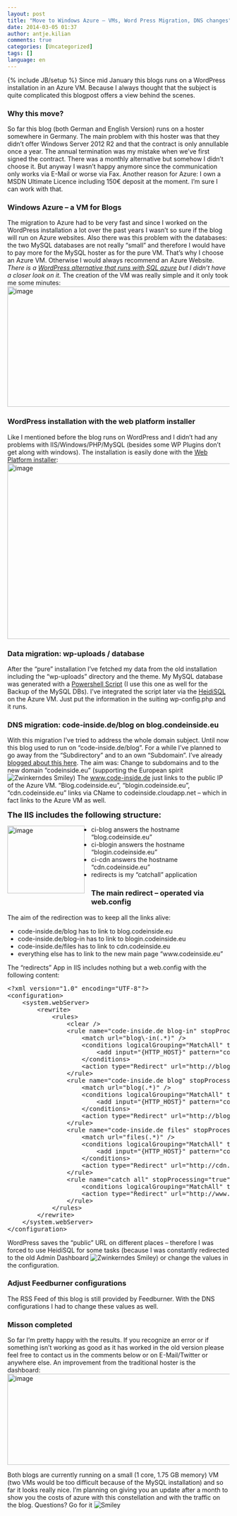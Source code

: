 ```yaml
---
layout: post
title: "Move to Windows Azure – VMs, Word Press Migration, DNS changes"
date: 2014-03-05 01:37
author: antje.kilian
comments: true
categories: [Uncategorized]
tags: []
language: en
---
```

{% include JB/setup %}
Since mid January this blogs runs on a WordPress installation in an Azure VM. Because I always thought that the subject is quite complicated this blogpost offers a view behind the scenes.
<h3>Why this move?</h3>
So far this blog (both German and English Version) runs on a hoster somewhere in Germany. The main problem with this hoster was that they didn’t offer Windows Server 2012 R2 and that the contract is only annullable once a year. The annual termination was my mistake when we’ve first signed the contract. There was a monthly alternative but somehow I didn’t choose it. But anyway I wasn’t happy anymore since the communication only works via E-Mail or worse via Fax. Another reason for Azure: I own a MSDN Ultimate Licence including 150€ deposit at the moment. I’m sure I can work with that.
<h3>Windows Azure – a VM for Blogs</h3>
The migration to Azure had to be very fast and since I worked on the WordPress installation a lot over the past years I wasn’t so sure if the blog will run on Azure websites. Also there was this problem with the databases: the two MySQL databases are not really “small” and therefore I would have to pay more for the MySQL hoster as for the pure VM. That’s why I choose an Azure VM. Otherwise I would always recommend an Azure Website. <i>There is a <a href="http://wordpress.brandoo.pl/">WordPress alternative that runs with SQL azure</a> but I didn’t have a closer look on it.
</i> The creation of the VM was really simple and it only took me some minutes:
<img style="background-image: none; padding-top: 0px; padding-left: 0px; padding-right: 0px; border: 0px;" title="image" alt="image" src="{{BASE_PATH}}/assets/wp-images-de/image_thumb1112.png" width="576" height="272" border="0" />
<h3>WordPress installation with the web platform installer</h3>
Like I mentioned before the blog runs on WordPress and I didn’t had any problems with IIS/Windows/PHP/MySQL (besides some WP Plugins don’t get along with windows).
The installation is easily done with the <a href="http://www.microsoft.com/web/downloads/platform.aspx">Web Platform installer</a>:

<img style="background-image: none; padding-top: 0px; padding-left: 0px; padding-right: 0px; border: 0px;" title="image" alt="image" src="{{BASE_PATH}}/assets/wp-images-de/image_thumb1113.png" width="573" height="397" border="0" />
<h3>Data migration: wp-uploads / database</h3>
After the “pure” installation I’ve fetched my data from the old installation including the “wp-uploads” directory and the theme. My MySQL database was generated with a <a href="http://{{BASE_PATH}}/2011/06/12/mysql-datenbanken-sichern-ber-powershell/">Powershell Script</a> (I use this one as well for the Backup of the MySQL DBs). I’ve integrated the script later via the <a href="http://www.heidisql.com/">HeidiSQL</a> on the Azure VM. Just put the information in the suiting wp-config.php and it runs.
<h3>DNS migration: code-inside.de/blog on blog.condeinside.eu</h3>
With this migration I’ve tried to address the whole domain subject. Until now this blog used to run on “code-inside.de/blog”. For a while I’ve planned to go away from the “Subdirectory” and to an own “Subdomain”. I’ve already <a href="{{BASE_PATH}}/2013/04/16/subdomain-vs-subdirectory/">blogged about this here</a>. The aim was: Change to subdomains and to the new domain “codeinside.eu” (supporting the European spirit <img class="wlEmoticon wlEmoticon-winkingsmile" style="border-style: none;" alt="Zwinkerndes Smiley" src="{{BASE_PATH}}/assets/wp-images-en/wlEmoticon-winkingsmile55.png" />) The <a href="http://www.code-inside.de">www.code-inside.de</a> just links to the public IP of the Azure VM. “Blog.codeinside.eu”, “blogin.codeinside.eu”, “cdn.codeinside.eu” links via CName to codeinside.cloudapp.net – which in fact links to the Azure VM as well.

<span style="font-size: large;"><strong>The IIS includes the following structure:</strong></span>

<img style="background-image: none; padding-top: 0px; padding-left: 0px; margin: 0px 15px 15px 0px; padding-right: 0px; border: 0px;" title="image" alt="image" src="{{BASE_PATH}}/assets/wp-images-de/image_thumb1114.png" width="175" height="153" align="left" border="0" />

- ci-blog answers the hostname “blog.codeinside.eu”
- ci-blogin answers the hostname “blogin.codeinside.eu”
- ci-cdn answers the hostname “cdn.codeinside.eu”
- redirects is my “catchall” application
<h3></h3>
<h3></h3>
<h3>The main redirect – operated via web.config</h3>
The aim of the redirection was to keep all the links alive:
<ul>
	<li>code-inside.de/blog has to link to blog.codeinside.eu</li>
	<li>code-inside.de/blog-in has to link to blogin.codeinside.eu</li>
	<li>code-inside.de/files has to link to cdn.codeinside.eu</li>
	<li>everything else has to link to the new main page “www.codeinside.eu”</li>
</ul>
The “redirects” App in IIS includes nothing but a web.config with the following content:
<pre class="brush: csharp; auto-links: true; collapse: false; first-line: 1; gutter: true; html-script: false; light: false; ruler: false; smart-tabs: true; tab-size: 4; toolbar: true;">&lt;?xml version="1.0" encoding="UTF-8"?&gt;
&lt;configuration&gt;
    &lt;system.webServer&gt;
        &lt;rewrite&gt;
            &lt;rules&gt;
                &lt;clear /&gt;
                &lt;rule name="code-inside.de blog-in" stopProcessing="true"&gt;
                    &lt;match url="blog\-in(.*)" /&gt;
                    &lt;conditions logicalGrouping="MatchAll" trackAllCaptures="false"&gt;
                        &lt;add input="{HTTP_HOST}" pattern="code-inside.de" /&gt;
                    &lt;/conditions&gt;
                    &lt;action type="Redirect" url="http://blogin.codeinside.eu{R:1}" redirectType="Permanent" /&gt;
                &lt;/rule&gt;
                &lt;rule name="code-inside.de blog" stopProcessing="true"&gt;
                    &lt;match url="blog(.*)" /&gt;
                    &lt;conditions logicalGrouping="MatchAll" trackAllCaptures="false"&gt;
                        &lt;add input="{HTTP_HOST}" pattern="code-inside.de" /&gt;
                    &lt;/conditions&gt;
                    &lt;action type="Redirect" url="http://blog.codeinside.eu{R:1}" redirectType="Permanent" /&gt;
                &lt;/rule&gt;
                &lt;rule name="code-inside.de files" stopProcessing="true"&gt;
                    &lt;match url="files(.*)" /&gt;
                    &lt;conditions logicalGrouping="MatchAll" trackAllCaptures="false"&gt;
                        &lt;add input="{HTTP_HOST}" pattern="code-inside.de" /&gt;
                    &lt;/conditions&gt;
                    &lt;action type="Redirect" url="http://cdn.codeinside.eu/files{R:1}" redirectType="Permanent" /&gt;
                &lt;/rule&gt;
                &lt;rule name="catch all" stopProcessing="true"&gt;
                    &lt;conditions logicalGrouping="MatchAll" trackAllCaptures="false" /&gt;
                    &lt;action type="Redirect" url="http://www.codeinside.eu" /&gt;
                &lt;/rule&gt;
            &lt;/rules&gt;
        &lt;/rewrite&gt;
    &lt;/system.webServer&gt;
&lt;/configuration&gt;</pre>
WordPress saves the “public” URL on different places – therefore I was forced to use HeidiSQL for some tasks (because I was constantly redirected to the old Admin Dashboard <img class="wlEmoticon wlEmoticon-winkingsmile" style="border-style: none;" alt="Zwinkerndes Smiley" src="{{BASE_PATH}}/assets/wp-images-en/wlEmoticon-winkingsmile55.png" />) or change the values in the configuration.
<h3>Adjust Feedburner configurations</h3>
The RSS Feed of this blog is still provided by Feedburner. With the DNS configurations I had to change these values as well.
<h3>Misson completed</h3>
So far I’m pretty happy with the results. If you recognize an error or if something isn’t working as good as it has worked in the old version please feel free to contact us in the comments below or on E-Mail/Twitter or anywhere else. An improvement from the traditional hoster is the dashboard:

<img style="background-image: none; padding-top: 0px; padding-left: 0px; padding-right: 0px; border: 0px;" title="image" alt="image" src="{{BASE_PATH}}/assets/wp-images-de/image_thumb1115.png" width="578" height="206" border="0" />

Both blogs are currently running on a small (1 core, 1.75 GB memory) VM (two VMs would be too difficult because of the MySQL installation) and so far it looks really nice. I’m planning on giving you an update after a month to show you the costs of azure with this constellation and with the traffic on the blog. Questions? Go for it <img class="wlEmoticon wlEmoticon-smile" style="border-style: none;" alt="Smiley" src="{{BASE_PATH}}/assets/wp-images-en/wlEmoticon-smile17.png" />
